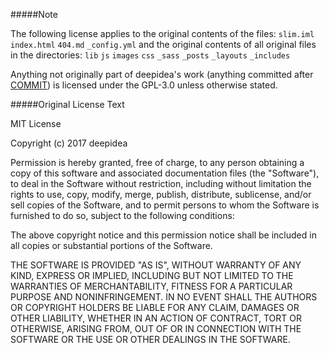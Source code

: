 #####Note

The following license applies to the original contents of the files:
`slim.iml`
`index.html`
`404.md`
`_config.yml`
and the original contents of all original files in the directories:
`lib`
`js`
`images`
`css`
`_sass`
`_posts`
`_layouts`
`_includes`

Anything not originally part of deepidea's work (anything committed after [COMMIT]()) is licensed under the GPL-3.0 unless otherwise stated.

#####Original License Text

MIT License

Copyright (c) 2017 deepidea

Permission is hereby granted, free of charge, to any person obtaining a copy
of this software and associated documentation files (the "Software"), to deal
in the Software without restriction, including without limitation the rights
to use, copy, modify, merge, publish, distribute, sublicense, and/or sell
copies of the Software, and to permit persons to whom the Software is
furnished to do so, subject to the following conditions:

The above copyright notice and this permission notice shall be included in all
copies or substantial portions of the Software.

THE SOFTWARE IS PROVIDED "AS IS", WITHOUT WARRANTY OF ANY KIND, EXPRESS OR
IMPLIED, INCLUDING BUT NOT LIMITED TO THE WARRANTIES OF MERCHANTABILITY,
FITNESS FOR A PARTICULAR PURPOSE AND NONINFRINGEMENT. IN NO EVENT SHALL THE
AUTHORS OR COPYRIGHT HOLDERS BE LIABLE FOR ANY CLAIM, DAMAGES OR OTHER
LIABILITY, WHETHER IN AN ACTION OF CONTRACT, TORT OR OTHERWISE, ARISING FROM,
OUT OF OR IN CONNECTION WITH THE SOFTWARE OR THE USE OR OTHER DEALINGS IN THE
SOFTWARE.